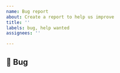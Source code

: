 ```yaml
---
name: Bug report
about: Create a report to help us improve
title: ''
labels: bug, help wanted
assignees: ''

---
```

## 🐛 Bug

<!-- A clear and concise description of what the bug is. -->
